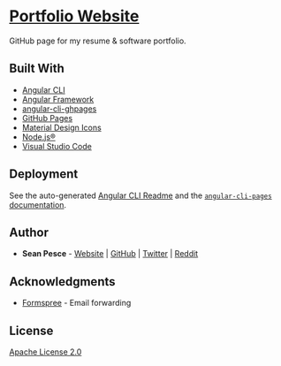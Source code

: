 # [Portfolio Website](https://SeanPesce.github.io/Portfolio)  

GitHub page for my resume & software portfolio.  


## Built With  

 * [Angular CLI](https://cli.angular.io/)  
 * [Angular Framework](https://angular.io/)  
 * [angular-cli-ghpages](https://github.com/angular-schule/angular-cli-ghpages)  
 * [GitHub Pages](https://pages.github.com/)  
 * [Material Design Icons](https://material.io/icons)  
 * [Node.js®](https://nodejs.org)  
 * [Visual Studio Code](https://code.visualstudio.com/)  


## Deployment  

See the auto-generated [Angular CLI Readme](Readme_AngularCLI.md) and the [`angular-cli-pages` documentation](https://www.npmjs.com/package/angular-cli-ghpages).  


## Author  

 * **Sean Pesce** - [Website](https://SeanPesce.github.io) | [GitHub](https://github.com/SeanPesce) | [Twitter](https://twitter.com/SeanPesce) | [Reddit](https://www.reddit.com/u/SeanPesce)  


## Acknowledgments  

 * [Formspree](https://formspree.io/) - Email forwarding  


## License  

[Apache License 2.0](LICENSE)  

